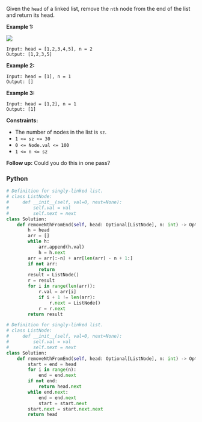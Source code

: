 Given the  `head`  of a linked list, remove the  `nth`  node from the end of the list and return its head.

**Example 1:**

![](https://assets.leetcode.com/uploads/2020/10/03/remove_ex1.jpg)
```
Input: head = [1,2,3,4,5], n = 2
Output: [1,2,3,5]
```

**Example 2:**
```
Input: head = [1], n = 1
Output: []
```

**Example 3:**
```
Input: head = [1,2], n = 1
Output: [1]
```

**Constraints:**

-   The number of nodes in the list is  `sz`.
-   `1 <= sz <= 30`
-   `0 <= Node.val <= 100`
-   `1 <= n <= sz`

**Follow up:**  Could you do this in one pass?


### Python
```python
# Definition for singly-linked list.
# class ListNode:
#     def __init__(self, val=0, next=None):
#         self.val = val
#         self.next = next
class Solution:
    def removeNthFromEnd(self, head: Optional[ListNode], n: int) -> Optional[ListNode]:
        h = head
        arr = []
        while h:
            arr.append(h.val)
            h = h.next
        arr = arr[:-n] + arr[len(arr) - n + 1:]
        if not arr:
            return
        result = ListNode()
        r = result
        for i in range(len(arr)):
            r.val = arr[i]
            if i + 1 != len(arr):
                r.next = ListNode()
            r = r.next
        return result
```

```python
# Definition for singly-linked list.
# class ListNode:
#     def __init__(self, val=0, next=None):
#         self.val = val
#         self.next = next
class Solution:
    def removeNthFromEnd(self, head: Optional[ListNode], n: int) -> Optional[ListNode]:
        start = end = head
        for i in range(n):
            end = end.next
        if not end:
            return head.next
        while end.next:
            end = end.next
            start = start.next
        start.next = start.next.next
        return head
```